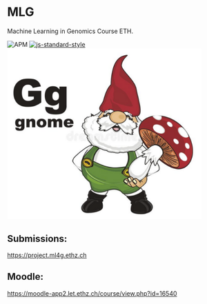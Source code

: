 # MLG
Machine Learning in Genomics Course ETH.

![APM](https://img.shields.io/apm/l/vim-mode) 
[![js-standard-style](https://img.shields.io/badge/code%20style-standard-brightgreen.svg?style=flat)](https://github.com/feross/standard)
<img src="gnomes.png" width="450">

## Submissions: 
https://project.ml4g.ethz.ch

## Moodle: 
https://moodle-app2.let.ethz.ch/course/view.php?id=16540
